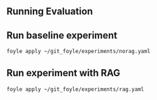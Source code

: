 ## Running Evaluation

## Run baseline experiment

```sh {"id":"01HZ38BC6WJF5RB9ZYTXBJE38M"}
foyle apply ~/git_foyle/experiments/norag.yaml
```

## Run experiment with RAG

```sh {"id":"01HZ38QWPZ565XH11CCKYCF1M7"}
foyle apply ~/git_foyle/experiments/rag.yaml
```